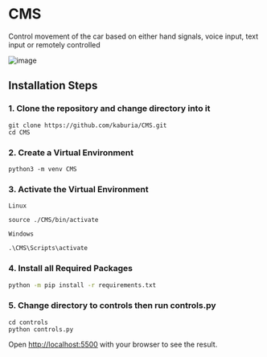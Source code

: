 # CMS

Control movement of the car based on either hand signals, voice input, text input or remotely controlled

![image](https://user-images.githubusercontent.com/88529649/211144449-fdc1ea0e-d5b2-4542-a7a4-0237eeda202b.png)

## Installation Steps

### 1. Clone the repository and change directory into it
```
git clone https://github.com/kaburia/CMS.git
cd CMS
```

### 2. Create a Virtual Environment

```
python3 -m venv CMS
```

 ### 3. Activate the Virtual Environment

 `Linux` 

 ```
source ./CMS/bin/activate
 ```
 `Windows`
 ``` 
 .\CMS\Scripts\activate
 ```

### 4. Install all Required Packages

```zsh
python -m pip install -r requirements.txt
```

### 5. Change directory to controls then run controls.py
```
cd controls
python controls.py
```
Open [http://localhost:5500](http://localhost:5500) with your browser to see the result.

